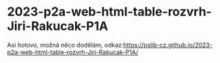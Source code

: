 ﻿# 2023-p2a-web-html-table-rozvrh-Jiri-Rakucak-P1A
Asi hotovo, možná něco dodělám, odkaz:https://pslib-cz.github.io/2023-p2a-web-html-table-rozvrh-Jiri-Rakucak-P1A/

